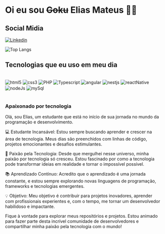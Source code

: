 # Oi eu sou ~~Goku~~ Elias Mateus 👋🏻

## Social Midia
[![Linkedin](https://img.shields.io/badge/LinkedIn-0077B5?style=for-the-badge&logo=linkedin&logoColor=white)](https://www.linkedin.com/in/elias-mateus-56252419a/)

![Top Langs](https://github-readme-stats.vercel.app/api/top-langs/?username=EliasMateu&size_weight=0.5&count_weight=0.5)

## Tecnologias que eu uso em meu dia

<div style="display: inline_block"><br/>
    <img align="center" alt="html5" src="https://img.shields.io/badge/HTML5-E34F26?style=for-the-badge&logo=html5&logoColor=white">
    <img align="center" alt="css3" src="https://img.shields.io/badge/CSS3-1572B6?style=for-the-badge&logo=css3&logoColor=white">
    <img align="center" alt="PHP" src="https://img.shields.io/badge/PHP-777BB4?style=for-the-badge&logo=php&logoColor=white">
    <img align="center" alt="Typescript" src="https://img.shields.io/badge/TypeScript-007ACC?style=for-the-badge&logo=typescript&logoColor=white">
    <img align="center" alt="angular" src="https://img.shields.io/badge/Angular-ED003C?style=for-the-badge&logo=angular&logoColor=white">
    <img align="center" alt="nestjs" src="https://img.shields.io/badge/NestJS-E0234E?style=for-the-badge&logo=nestjs&logoColor=white">
    <img align="center" alt="reactNative" src="https://img.shields.io/badge/React_Native-20232A?style=for-the-badge&logo=react&logoColor=61DAFB">
    <img align="center" alt="nodeJs" src="https://img.shields.io/badge/Node.js-43853D?style=for-the-badge&logo=node.js&logoColor=white">
    <img align="center" alt="mySql" src="https://img.shields.io/badge/MySQL-00000F?style=for-the-badge&logo=mysql&logoColor=white">
</div><br/>

### Apaixonado por tecnologia
Olá, sou Elias, um estudante que está no início de sua jornada no mundo da programação e desenvolvimento.

💻 Estudante Incansável: Estou sempre buscando aprender e crescer na área de tecnologia. Meus dias são preenchidos com linhas de código, projetos emocionantes e desafios estimulantes.

🌟 Paixão pela Tecnologia: Desde que mergulhei nesse universo, minha paixão por tecnologia só cresceu. Estou fascinado por como a tecnologia pode transformar ideias em realidade e tornar o impossível possível.

📚 Aprendizado Contínuo: Acredito que o aprendizado é uma jornada constante, e estou sempre explorando novas linguagens de programação, frameworks e tecnologias emergentes.

💡 Objetivo: Meu objetivo é contribuir para projetos inovadores, aprender com profissionais experientes e, com o tempo, me tornar um desenvolvedor habilidoso e impactante.

Fique à vontade para explorar meus repositórios e projetos. Estou animado para fazer parte desta incrível comunidade de desenvolvedores e compartilhar minha paixão pela tecnologia com o mundo!
